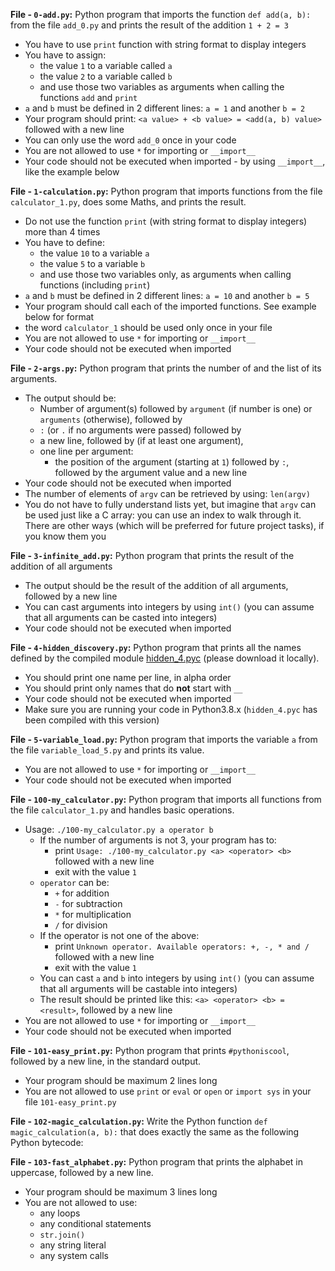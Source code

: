 **File - `0-add.py`:** Python program that imports the function  `def add(a, b):`  from the file  `add_0.py`  and prints the result of the addition  `1 + 2 = 3`

-   You have to use  `print`  function with string format to display integers
-   You have to assign:
    -   the value  `1`  to a variable called  `a`
    -   the value  `2`  to a variable called  `b`
    -   and use those two variables as arguments when calling the functions  `add`  and  `print`
-   `a`  and  `b`  must be defined in 2 different lines:  `a = 1`  and another  `b = 2`
-   Your program should print:  `<a value> + <b value> = <add(a, b) value>`  followed with a new line
-   You can only use the word  `add_0`  once in your code
-   You are not allowed to use  `*`  for importing or  `__import__`
-   Your code should not be executed when imported - by using  `__import__`, like the example below

**File - `1-calculation.py`:** Python program that imports functions from the file  `calculator_1.py`, does some Maths, and prints the result.

-   Do not use the function  `print`  (with string format to display integers) more than 4 times
-   You have to define:
    -   the value  `10`  to a variable  `a`
    -   the value  `5`  to a variable  `b`
    -   and use those two variables only, as arguments when calling functions (including  `print`)
-   `a`  and  `b`  must be defined in 2 different lines:  `a = 10`  and another  `b = 5`
-   Your program should call each of the imported functions. See example below for format
-   the word  `calculator_1`  should be used only once in your file
-   You are not allowed to use  `*`  for importing or  `__import__`
-   Your code should not be executed when imported

**File - `2-args.py`:** Python program that prints the number of and the list of its arguments.

-   The output should be:
    -   Number of argument(s) followed by  `argument`  (if number is one) or  `arguments`  (otherwise), followed by
    -   `:`  (or  `.`  if no arguments were passed) followed by
    -   a new line, followed by (if at least one argument),
    -   one line per argument:
        -   the position of the argument (starting at  `1`) followed by  `:`, followed by the argument value and a new line
-   Your code should not be executed when imported
-   The number of elements of  `argv`  can be retrieved by using:  `len(argv)`
-   You do not have to fully understand lists yet, but imagine that  `argv`  can be used just like a C array: you can use an index to walk through it. There are other ways (which will be preferred for future project tasks), if you know them you

**File - `3-infinite_add.py`:** Python program that prints the result of the addition of all arguments

-   The output should be the result of the addition of all arguments, followed by a new line
-   You can cast arguments into integers by using  `int()`  (you can assume that all arguments can be casted into integers)
-   Your code should not be executed when imported

**File - `4-hidden_discovery.py`:** Python program that prints all the names defined by the compiled module  [hidden_4.pyc](https://github.com/alx-tools/0x02.py/raw/master/hidden_4.pyc "hidden_4.pyc")  (please download it locally).

-   You should print one name per line, in alpha order
-   You should print only names that do  **not**  start with  `__`
-   Your code should not be executed when imported
-   Make sure you are running your code in Python3.8.x (`hidden_4.pyc`  has been compiled with this version)

**File - `5-variable_load.py`:** Python program that imports the variable  `a`  from the file  `variable_load_5.py`  and prints its value.

-   You are not allowed to use  `*`  for importing or  `__import__`
-   Your code should not be executed when imported

**File - `100-my_calculator.py`:** Python program that imports all functions from the file  `calculator_1.py`  and handles basic operations.

-   Usage:  `./100-my_calculator.py a operator b`
    -   If the number of arguments is not 3, your program has to:
        -   print  `Usage: ./100-my_calculator.py <a> <operator> <b>`  followed with a new line
        -   exit with the value  `1`
    -   `operator`  can be:
        -   `+`  for addition
        -   `-`  for subtraction
        -   `*`  for multiplication
        -   `/`  for division
    -   If the operator is not one of the above:
        -   print  `Unknown operator. Available operators: +, -, * and /`  followed with a new line
        -   exit with the value  `1`
    -   You can cast  `a`  and  `b`  into integers by using  `int()`  (you can assume that all arguments will be castable into integers)
    -   The result should be printed like this:  `<a> <operator> <b> = <result>`, followed by a new line
-   You are not allowed to use  `*`  for importing or  `__import__`
-   Your code should not be executed when imported

**File - `101-easy_print.py`:** Python program that prints  `#pythoniscool`, followed by a new line, in the standard output.

-   Your program should be maximum 2 lines long
-   You are not allowed to use  `print`  or  `eval`  or  `open`  or  `import sys`  in your file  `101-easy_print.py`

**File - `102-magic_calculation.py`:** Write the Python function  `def magic_calculation(a, b):`  that does exactly the same as the following Python bytecode:

**File - `103-fast_alphabet.py`:** Python program that prints the alphabet in uppercase, followed by a new line.

-   Your program should be maximum 3 lines long
-   You are not allowed to use:
    -   any loops
    -   any conditional statements
    -   `str.join()`
    -   any string literal
    -   any system calls